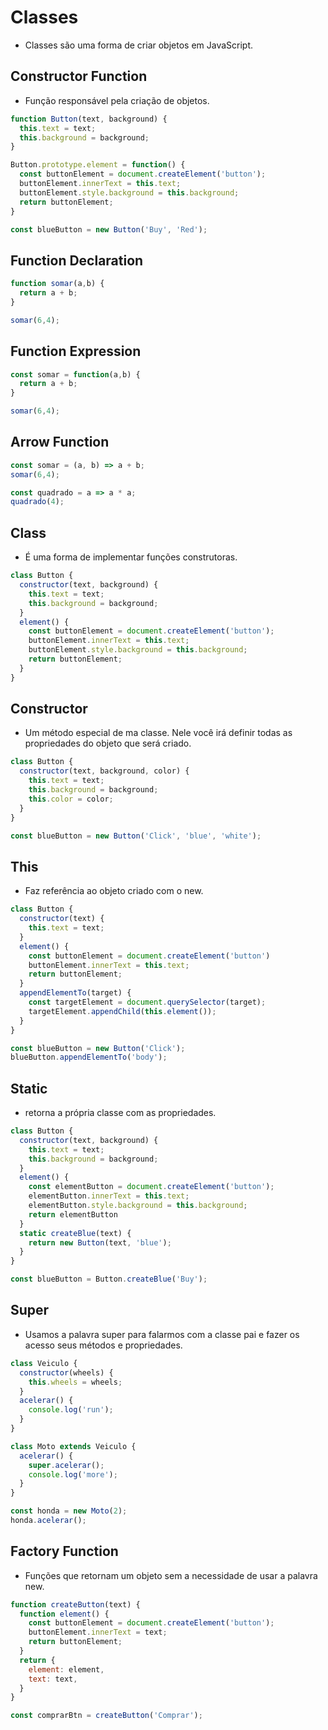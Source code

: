# Classes

* Classes são uma forma de criar objetos em JavaScript.

## Constructor Function

* Função responsável pela criação de objetos.

```javascript
function Button(text, background) {
  this.text = text;
  this.background = background;
}

Button.prototype.element = function() {
  const buttonElement = document.createElement('button');
  buttonElement.innerText = this.text;
  buttonElement.style.background = this.background;
  return buttonElement;
}

const blueButton = new Button('Buy', 'Red');
```

## Function Declaration

```javascript
function somar(a,b) {
  return a + b;
}

somar(6,4);
```

## Function Expression

```javascript
const somar = function(a,b) {
  return a + b;
}

somar(6,4);
```

## Arrow Function

```javascript
const somar = (a, b) => a + b;
somar(6,4);

const quadrado = a => a * a;
quadrado(4);
```

## Class

* É uma forma de implementar funções construtoras.

```javascript
class Button {
  constructor(text, background) {
    this.text = text;
    this.background = background;
  }
  element() {
    const buttonElement = document.createElement('button');
    buttonElement.innerText = this.text;
    buttonElement.style.background = this.background;
    return buttonElement;
  }
}
```

## Constructor

* Um método especial de ma classe. Nele você irá definir todas as propriedades do objeto que será criado. 

```javascript
class Button {
  constructor(text, background, color) {
    this.text = text;
    this.background = background;
    this.color = color;
  }
}

const blueButton = new Button('Click', 'blue', 'white');
```

## This

* Faz referência ao objeto criado com o new.

```javascript
class Button {
  constructor(text) {
    this.text = text;
  }
  element() {
    const buttonElement = document.createElement('button')
    buttonElement.innerText = this.text;
    return buttonElement;
  }
  appendElementTo(target) {
    const targetElement = document.querySelector(target);
    targetElement.appendChild(this.element());
  }
}

const blueButton = new Button('Click');
blueButton.appendElementTo('body');
```

## Static

* retorna a própria classe com as propriedades.

```javascript
class Button {
  constructor(text, background) {
    this.text = text;
    this.background = background;
  }
  element() {
    const elementButton = document.createElement('button');
    elementButton.innerText = this.text;
    elementButton.style.background = this.background;
    return elementButton
  }
  static createBlue(text) {
    return new Button(text, 'blue');
  }
}

const blueButton = Button.createBlue('Buy');
```

## Super

* Usamos a palavra super para falarmos com a classe pai e fazer os acesso seus métodos e propriedades.

```javascript
class Veiculo {
  constructor(wheels) {
    this.wheels = wheels;
  }
  acelerar() {
    console.log('run');
  }
}

class Moto extends Veiculo {
  acelerar() {
    super.acelerar();
    console.log('more');
  }
}

const honda = new Moto(2);
honda.acelerar();
```

## Factory Function

* Funções que retornam um objeto sem a necessidade de usar a palavra new.

```javascript
function createButton(text) {
  function element() {
    const buttonElement = document.createElement('button');
    buttonElement.innerText = text;
    return buttonElement;
  }
  return {
    element: element,
    text: text,
  }
}

const comprarBtn = createButton('Comprar');
```